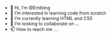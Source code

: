 - 👋 Hi, I’m @Embling
- 👀 I’m interested in learning code from scratch
- 🌱 I’m currently learning HTML and CSS
- 💞️ I’m looking to collaborate on ...
- 📫 How to reach me ...

<!---
Embling/Embling is a ✨ special ✨ repository because its `README.md` (this file) appears on your GitHub profile.
You can click the Preview link to take a look at your changes.
--->
